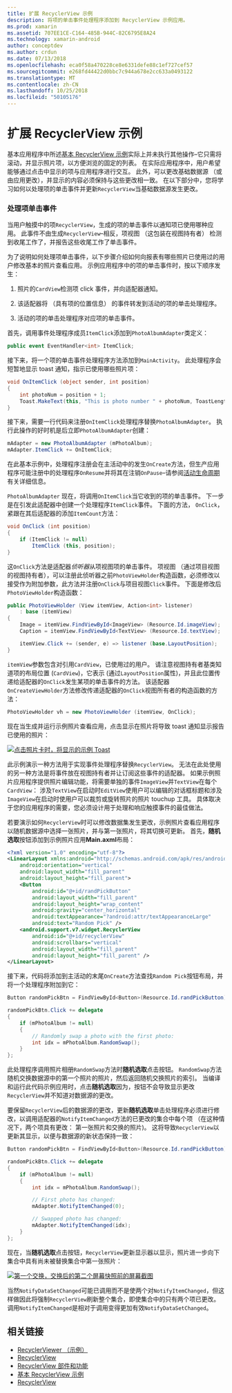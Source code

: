 ```yaml
---
title: 扩展 RecyclerView 示例
description: 将项的单击事件处理程序添加到 RecyclerView 示例应用。
ms.prod: xamarin
ms.assetid: 707EE1CE-C164-485B-944C-82C6795E8A24
ms.technology: xamarin-android
author: conceptdev
ms.author: crdun
ms.date: 07/13/2018
ms.openlocfilehash: eca0f58a470228ce8e6331defe88c1ef727cef57
ms.sourcegitcommit: e268fd44422d0bbc7c944a678e2cc633a0493122
ms.translationtype: MT
ms.contentlocale: zh-CN
ms.lasthandoff: 10/25/2018
ms.locfileid: "50105176"
---
```

# <a name="extending-the-recyclerview-example"></a>扩展 RecyclerView 示例


基本应用程序中所述[基本 RecyclerView 示例](~/android/user-interface/layouts/recycler-view/recyclerview-example.md)实际上并未执行其他操作&ndash;它只需将滚动，并显示照片项，以方便浏览的固定的列表。 在实际应用程序中，用户希望能够通过点击中显示的项与应用程序进行交互。 此外，可以更改基础数据源 （或由应用更改），并显示的内容必须保持与这些更改相一致。 在以下部分中，您将学习如何以处理项的单击事件并更新`RecyclerView`当基础数据源发生更改。


### <a name="handling-item-click-events"></a>处理项单击事件

当用户触摸中的项`RecyclerView`，生成的项的单击事件以通知项已使用哪种应用。 此事件不由生成`RecyclerView`&ndash;相反，项视图 （这包装在视图持有者） 检测到收尾工作了，并报告这些收尾工作了单击事件。

为了说明如何处理项单击事件，以下步骤介绍如何向报表有哪些照片已使用过的用户修改基本的照片查看应用。 示例应用程序中的项的单击事件时，按以下顺序发生：

1.  照片的`CardView`检测项 click 事件，并向适配器通知。

2.  该适配器将 （具有项的位置信息） 的事件转发到活动的项的单击处理程序。

3.  活动的项的单击处理程序对应项的单击事件。

首先，调用事件处理程序成员`ItemClick`添加到`PhotoAlbumAdapter`类定义：

```csharp
public event EventHandler<int> ItemClick;
```

接下来，将一个项的单击事件处理程序方法添加到`MainActivity`。
此处理程序会短暂地显示 toast 通知，指示已使用哪些照片项：

```csharp
void OnItemClick (object sender, int position)
{
    int photoNum = position + 1;
    Toast.MakeText(this, "This is photo number " + photoNum, ToastLength.Short).Show();
}

```

接下来，需要一行代码来注册`OnItemClick`处理程序替换`PhotoAlbumAdapter`。 执行此操作的好时机是后立即`PhotoAlbumAdapter`创建： 

```csharp
mAdapter = new PhotoAlbumAdapter (mPhotoAlbum);
mAdapter.ItemClick += OnItemClick;

```

在此基本示例中，处理程序注册会在主活动中的发生`OnCreate`方法，但生产应用程序可能注册中的处理程序`OnResume`并将其在注销`OnPause`&ndash;请参阅[活动生命周期](~/android/app-fundamentals/activity-lifecycle/index.md)有关详细信息。

`PhotoAlbumAdapter` 现在，将调用`OnItemClick`当它收到的项的单击事件。 下一步是在引发此适配器中创建一个处理程序`ItemClick`事件。 下面的方法， `OnClick`，紧跟在其后适配器的添加`ItemCount`方法：

```csharp
void OnClick (int position)
{
    if (ItemClick != null)
        ItemClick (this, position);
}
```

这`OnClick`方法是适配器*侦听器*从项视图项的单击事件。 项视图 （通过项目视图的视图持有者），可以注册此侦听器之前`PhotoViewHolder`构造函数，必须修改以接受作为附加参数，此方法并注册`OnClick`与项目视图`Click`事件。
下面是修改后`PhotoViewHolder`构造函数：

```csharp
public PhotoViewHolder (View itemView, Action<int> listener)
    : base (itemView)
{
    Image = itemView.FindViewById<ImageView> (Resource.Id.imageView);
    Caption = itemView.FindViewById<TextView> (Resource.Id.textView);

    itemView.Click += (sender, e) => listener (base.LayoutPosition);
}

```

`itemView`参数包含对引用`CardView`，已使用过的用户。 请注意视图持有者基类知道项的布局位置 (`CardView`)，它表示 (通过`LayoutPosition`属性)，并且此位置传递给适配器的`OnClick`发生某项的单击事件的方法。 该适配器`OnCreateViewHolder`方法修改传递适配器的`OnClick`视图所有者的构造函数的方法：

```csharp
PhotoViewHolder vh = new PhotoViewHolder (itemView, OnClick);
```

现在当生成并运行示例照片查看应用，点击显示在照片将导致 toast 通知显示报告已使用的照片：

[![点击照片卡时，将显示的示例 Toast](extending-the-example-images/01-photo-selected-sml.png)](extending-the-example-images/01-photo-selected.png#lightbox)

此示例演示一种方法用于实现事件处理程序替换`RecyclerView`。 无法在此处使用的另一种方法是将事件放在视图持有者并让订阅这些事件的适配器。 如果示例照片应用程序提供照片编辑功能，将需要单独的事件`ImageView`并`TextView`在每个`CardView`： 涉及`TextView`在启动时`EditView`使用户可以编辑的对话框标题和涉及`ImageView`在启动时使用户可以裁剪或旋转照片的照片 touchup 工具。 具体取决于您的应用程序的需要，您必须设计用于处理和响应触摸事件的最佳做法。

若要演示如何`RecyclerView`时可以修改数据集发生更改，示例照片查看应用程序以随机数据源中选择一张照片，并与第一张照片，将其切换可更新。 首先，**随机选取**按钮添加到示例照片应用**Main.axml**布局：

```xml
<?xml version="1.0" encoding="utf-8"?>
<LinearLayout xmlns:android="http://schemas.android.com/apk/res/android"
    android:orientation="vertical"
    android:layout_width="fill_parent"
    android:layout_height="fill_parent">
    <Button
        android:id="@+id/randPickButton"
        android:layout_width="fill_parent"
        android:layout_height="wrap_content"
        android:gravity="center_horizontal"
        android:textAppearance="?android:attr/textAppearanceLarge"
        android:text="Random Pick" />
    <android.support.v7.widget.RecyclerView
        android:id="@+id/recyclerView"
        android:scrollbars="vertical"
        android:layout_width="fill_parent"
        android:layout_height="fill_parent" />
</LinearLayout>
```

接下来，代码将添加到主活动的末尾`OnCreate`方法查找`Random Pick`按钮布局，并将一个处理程序附加到它：

```csharp
Button randomPickBtn = FindViewById<Button>(Resource.Id.randPickButton);

randomPickBtn.Click += delegate
{
    if (mPhotoAlbum != null)
    {
        // Randomly swap a photo with the first photo:
        int idx = mPhotoAlbum.RandomSwap();
    }
};

```

此处理程序调用照片相册`RandomSwap`方法时**随机选取**点击按钮。 `RandomSwap`方法随机交换数据源中的第一个照片的照片，然后返回随机交换照片的索引。 当编译和运行此代码示例应用时，点击**随机选取**因为，按钮不会导致显示更改`RecyclerView`并不知道对数据源的更改。

要保留`RecyclerView`后的数据源的更改，更新**随机选取**单击处理程序必须进行修改，以调用适配器的`NotifyItemChanged`方法的已更改的集合中每个项 （在这种情况下，两个项具有更改： 第一张照片和交换的照片)。 这将导致`RecyclerView`以更新其显示，以便与数据源的新状态保持一致：

```csharp
Button randomPickBtn = FindViewById<Button>(Resource.Id.randPickButton);

randomPickBtn.Click += delegate
{
    if (mPhotoAlbum != null)
    {
        int idx = mPhotoAlbum.RandomSwap();

        // First photo has changed:
        mAdapter.NotifyItemChanged(0);

        // Swapped photo has changed:
        mAdapter.NotifyItemChanged(idx);
    }
};

```

现在，当**随机选取**点击按钮，`RecyclerView`更新显示器以显示，照片进一步向下集合中具有尚未被替换集合中第一张照片：

[![第一个交换，交换后的第二个屏幕快照前的屏幕截图](extending-the-example-images/02-random-pick-sml.png)](extending-the-example-images/02-random-pick.png#lightbox)

当然`NotifyDataSetChanged`可能已调用而不是使两个对`NotifyItemChanged`，但这样做因此将强制`RecyclerView`刷新整个集合，即使集合中的只有两个项已更改。 调用`NotifyItemChanged`是相对于调用变得更加有效`NotifyDataSetChanged`。


## <a name="related-links"></a>相关链接

- [RecyclerViewer （示例）](https://developer.xamarin.com/samples/monodroid/android5.0/RecyclerViewer)
- [RecyclerView](~/android/user-interface/layouts/recycler-view/index.md)
- [RecyclerView 部件和功能](~/android/user-interface/layouts/recycler-view/parts-and-functionality.md)
- [基本 RecyclerView 示例](~/android/user-interface/layouts/recycler-view/recyclerview-example.md)
- [RecyclerView](https://developer.android.com/reference/android/support/v7/widget/RecyclerView.html)

